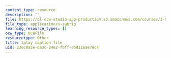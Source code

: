 ```yaml
---
content_type: resource
description: ''
file: https://ol-ocw-studio-app-production.s3.amazonaws.com/courses/3-091-introduction-to-solid-state-chemistry-fall-2018/236c0a5e6a3c24e2fbff85d118ae7ec4_UzDqh-1Koyc.srt
file_type: application/x-subrip
learning_resource_types: []
ocw_type: OCWFile
resourcetype: Other
title: 3play caption file
uid: 236c0a5e-6a3c-24e2-fbff-85d118ae7ec4
---
```

